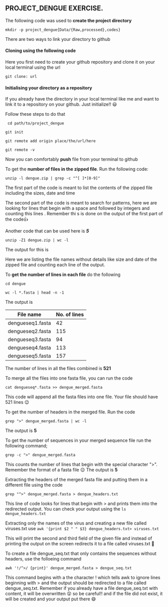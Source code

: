 ## PROJECT_DENGUE EXERCISE.

The following code was used to **create the project directory**

`mkdir -p project_dengue{Data/{Raw,processed},codes}`

There are two ways to link your directory  to github

 #### Cloning using the following code

 Here you first need to create your github repository and clone it on your local terminal using the url

`git clone: url`

#### Initialising your directory as a repository
If you already have the directory in your local terminal like me and want to link it to a repository on your github. Just initialize!! 😃

Follow these steps to do that 

```
 cd path/to/project_dengue

git init 

git remote add origin place/the/url/here

git remote -v

```

Now you can comfortably **push** file from your terminal to github

To get the **number of files in the zipped file**. Run the following code:

`unzip -l dengue.zip | grep -c "^[ ]*[0-9]" `

The first part of the code is meant to list the contents of the zipped file including the sizes, date and time 

The second part of the code is meant to search for patterns, here we are looking for lines that begin with a space and followed by integers and counting this lines . Remember thi s is done on the output of the first part of the code👍

Another code that can be used here is   **_5_**

`unzip -Z1 dengue.zip | wc -l`

The output for this is 

Here we are listing the file names without details like size and date of the zipped file and counting each line of the output.

To **get the number of lines in each file** do the following

```
cd dengue

wc -l *.fasta | head -n -1

```

The output is 

| File name | No. of lines|
|------------|------------|
|dengueseq1.fasta| 42|
|dengueseq2.fasta| 115|
|dengueseq3.fasta| 94|
|dengueseq4.fasta|113|
|dengueseq5.fasta|157|

The number of lines in all the files combined is **521**

To merge all the files into one fasta file, you can run the code 

`cat dengueseq*.fasta >> dengue_merged.fasta`

This code will append all the fasta files into one file. Your file should have 521 lines 😉

To get the number of headers in the merged file. Run the code

`grep ">" dengue_merged.fasta | wc -l`

The output is **5**

To get the number of sequences in your merged sequence file run the following command;

`grep -c ">" dengue_merged.fasta`

This counts the number of lines that begin with the special character ">". Remember the format of a fasta file 😉 The output is **5**

Extracting the headers of the merged fasta file and putting them in a different file using the code

`grep "^>" dengue_merged.fasta > dengue_headers.txt`

This line of code looks for lines that begin with > and prints them into the redirected output. You can check your output using the 
`ls dengue_headers.txt` 

Extracting only the names of the virus and creating a new file called viruses.txt use
`awk '{print $2 " " $3} dengue_headers.txt> viruses.txt`

This will print the second and third field of the given file and instead of printing the output on the screen redirects it to a file called viruses.txt 👏

To create a file dengue_seq.txt that only contains the sequences without headers, use the folloeing command

`awk '!/^>/ {print}' dengue_merged.fasta > dengue_seq.txt`

This command begins with a the character ! which tells awk to ignore lines beginning with >  and the output should be redirected to a file called dengue_seq.txt. Remember if you  already have a file dengue_seq.txt with content, it will be overwritten 😲 so be careful!! and if the file did not exist, it will be created and your output put there 😄











